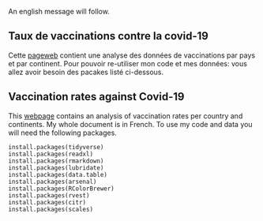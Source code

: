 An english message will follow.

## Taux de vaccinations contre la covid-19

Cette [pageweb](https://github.com/Emmanuel-Carranza/FAS1002_projet-final) contient une analyse des données de vaccinations par pays et par continent. Pour pouvoir re-utiliser mon code et mes données: vous allez avoir besoin des pacakes listé ci-dessous.

## Vaccination rates against Covid-19

This [webpage](https://github.com/Emmanuel-Carranza/FAS1002_projet-final) contains an analysis of vaccination rates per country and continents. My whole document is in French. To use my code and data you will need the following packages.



```
install.packages(tidyverse)
install.packages(readxl)
install.packages(rmarkdown)
install.packages(lubridate)
install.packages(data.table)
install.packages(arsenal)
install.packages(RColorBrewer)
install.packages(rvest)
install.packages(citr)
install.packages(scales)

```
